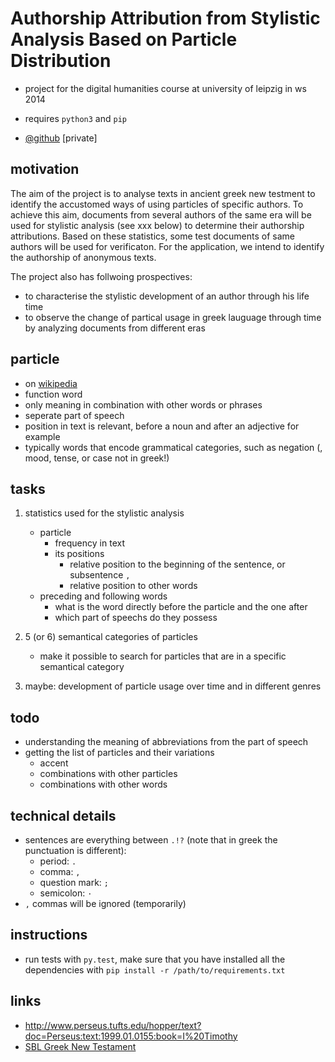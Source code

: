 # Authorship Attribution from Stylistic Analysis Based on Particle Distribution
- project for the digital humanities course at university of leipzig in ws 2014

- requires `python3` and `pip`
- [@github](https://github.com/KLINGTdotNET/dh-project-ws14) [private]

## motivation
The aim of the project is to analyse texts in ancient greek new testment to identify the accustomed ways of using particles of specific authors. To achieve this aim, documents from several authors of the same era will be used for stylistic analysis (see xxx below) to determine their authorship attributions. Based on these statistics, some test documents of same authors will be used for verificaton. For the application, we intend to identify the authorship of anonymous texts. 

The project also has follwoing prospectives: 
- to characterise the stylistic development of an author through his life time
- to observe the change of partical usage in greek lauguage through time by analyzing documents from different eras 

## particle

- on [wikipedia](http://www.wikiwand.com/en/Grammatical_particle)
- function word
- only meaning in combination with other words or phrases
- seperate part of speech
- position in text is relevant, before a noun and after an adjective for example
- typically words that encode grammatical categories, such as negation (, mood, tense, or case not in greek!)

## tasks
1. statistics used for the stylistic analysis
    - particle
        - frequency in text 
        - its positions
            - relative position to the beginning of the sentence, or subsentence `,`
            - relative position to other words
    - preceding and following words 
        - what is the word directly before the particle and the one after
        - which part of speechs do they possess
        
2. 5 (or 6) semantical categories of particles
    - make it possible to search for particles that are in a specific semantical category
3. maybe: development of particle usage over time and in different genres

## todo

- understanding the meaning of abbreviations from the part of speech
- getting the list of particles and their variations
    - accent
    - combinations with other particles
    - combinations with other words

## technical details
- sentences are everything between `.!?` (note that in greek the punctuation is different):
    - period: `.`
    - comma: `,`
    - question mark: `;`
    - semicolon: `·`
- `,` commas will be ignored (temporarily)

## instructions

- run tests with `py.test`, make sure that you have installed all the dependencies with `pip install -r /path/to/requirements.txt`

## links

- http://www.perseus.tufts.edu/hopper/text?doc=Perseus:text:1999.01.0155:book=I%20Timothy
- [SBL Greek New Testament](https://github.com/morphgnt/sblgnt)
